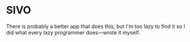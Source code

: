 # SIVO

There is probably a better app that does this, but I'm too lazy to find it so I did what every lazy programmer does—wrote it myself.

